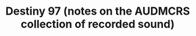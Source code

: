---
ee_id: '2228'
site: '1'
type: '2'
long_id: 2012-065 AUDMCRS Essay
url: 2012-065-audmcrs-essay
year: '2012'
medium:
commission:
add_credit:
dims:
pitch:
ps:
live_url:
related: |-
  [2217] [2011-156-audmcrs-installation] 2011-156 The AUDMCRS Underground Dance Music Collection of Recorded Sound
  [2242] [2013-063-audmcrs-website] 2013-063 AUDMCRS website
title: Destiny 97 (notes on the AUDMCRS collection of recorded sound)
youtube:
imgs: audmcrs-essay-2012-065-full-database-ih.jpg
subheading:
year2: '2012'
download:
add_credits:
related_code:
! '': I spent the first 40 minutes of the recent Skrillex concert I went to at Roseland
  Ballroom in New York searching for a place to stand. I was looking for a place—maybe
  behind a wall, in a corner—where the mathematics of acoustics minimized the obscene
  volume that I was convinced was going to give me a heart attack. I did not want
  to be the mid-’30s guy they would have to take away in a stretcher. It is said that
  the music we hear as teenagers is, and will always be, the most important music
  for the rest of our lives. For me this music is techno, the cheap, voiceless machine-age
  disco that became popular in the clubs of Chicago in the late ’80s and from there
  quickly spread around the globe. Depending on how thinly you slice vernacular electronic
  music history, the music of Sonny Moore, aka Skrillex, may or may not be related
  to techno. For me it is close enough. I, a polo-shirt-, khaki-pants-wearing goon,
  was pacing around the Skrillex concert amid a sea of teenagers dressed like American
  Apparel employees, four to five hours after which I would normally be in bed, afraid
  I was doing harm to my body, because this was, after all, my music. I was introduced
  to techno at my first party (the Western New York word for “rave”). The party was
  in a fourth-floor walk-up loft on Main Street in downtown Buffalo, New York. It
  was 1995. Downtown Buffalo in 1995 was largely how downtown Buffalo is today—completely
  abandoned. I arrived around midnight. Immediately upon crossing the threshold, I
  heard my first techno track. I heard a bass drum on every beat; I heard hi-hats
  that sounded like dripping water evaporating on hot metal; and I heard a squelchy
  noise that seemed to float on top, which reminded me of the toxic smell of burning
  plastic. Through industrial music—NIN, KMFDM, Front 242—I was already familiar with
  the concept of machine-driven music, but here was something else entirely. Here,
  people were listening to nothing but machines. And these machines weren’t playing
  songs, or anything even remotely narrative, but instead seemed to be playing loops.
  Simple loops. Loops that seemed to be stuck! Five minutes would pass, and there
  would hardly be any difference in the music. This was pure, cheap, plastic, battery-powered
  machine music. The threshold of the party had led me from a world of MTV, the Beatles,
  and folk music, a world where performance was in some way related to people—remember
  even industrial bands had people pressing buttons on stage!—to a world where people
  listened to stuttering machines . And not even to the machines themselves, but to
  recordings of the machines pressed onto—of all things—vinyl. “Failure by chemical
  degradation of a vinyl disc in ordinary library environments should not occur in
  less than a century,” states Pickett and Lemcoe’s 1959 Library of Congress study,
  Preservation and Storage of Sound Recordings. In other words, in a world where the
  hard drive on your current computer might last five years, a 1990 Joey Beltram Energy
  Flash 12 inch, if stored properly, will last 100. Techno, a music often concerned
  with imagery of the future, actually has a chance of making it there - without any
  active intervention or migration - all because it was stored on a medium of the
  past. As my recent Skrillex experience demonstrates, I might not be suitable in
  mind, body, and style for the front lines anymore, but as countless middle-aged
  men before have proven, that will not prevent me from obsessing over the music I
  loved at 17. So, yes, I’ll be that middle-aged guy—the one with gray temples, riding
  in his 1957 Corvette, or the one with the monographed Rolling Stone luggage—except
  I won’t be reliving the ’50s, ’60s, or ’70s. I’ll be reliving the ’90s, and I’ll
  be collecting techno 12 inches. They will be meticulously looked after, perfectly
  organized, labeled, bar coded, condition-checked, and stored under ideal conditions.
  In this—my own private archive—it will always be 1995.
layout: things-i-made
---